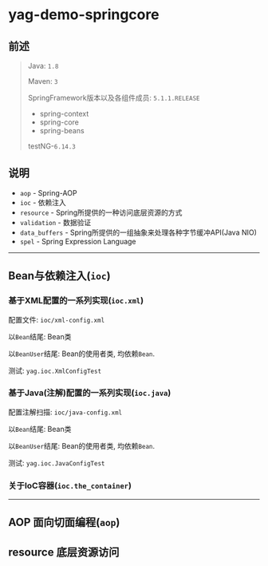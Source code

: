 # yag-demo-springcore
## 前述

> Java: `1.8`
>
> Maven: `3`
>
> SpringFramework版本以及各组件成员: `5.1.1.RELEASE`
>
> - spring-context
> - spring-core
> - spring-beans
>
> testNG-`6.14.3`

## 说明
* `aop` - Spring-AOP
* `ioc` - 依赖注入
* `resource` - Spring所提供的一种访问底层资源的方式
* `validation` - 数据验证
* `data_buffers` - Spring所提供的一组抽象来处理各种字节缓冲API(Java NIO)
* `spel` - Spring Expression Language

---

## Bean与依赖注入(`ioc`)

### 基于XML配置的一系列实现(`ioc.xml`)

配置文件: `ioc/xml-config.xml`

以`Bean`结尾: Bean类

以`BeanUser`结尾: Bean的使用者类, 均依赖`Bean`. 

测试: `yag.ioc.XmlConfigTest`

### 基于Java(注解)配置的一系列实现(`ioc.java`)

配置注解扫描: `ioc/java-config.xml`  

以`Bean`结尾: Bean类  

以`BeanUser`结尾: Bean的使用者类, 均依赖`Bean`.  
 
测试: `yag.ioc.JavaConfigTest`

### 关于IoC容器(`ioc.the_container`)

---

## AOP 面向切面编程(`aop`)


## resource 底层资源访问
